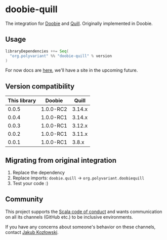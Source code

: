 # doobie-quill

The integration for [Doobie](https://tpolecat.github.io/doobie) and [Quill](https://getquill.io). Originally implemented in Doobie.

## Usage

```scala
libraryDependencies ++= Seq(
  "org.polyvariant" %% "doobie-quill" % version
)
```

For now docs are [here](docs/src/main/mdoc/docs/main.md), we'll have a site in the upcoming future.

## Version compatibility

| This library | Doobie    | Quill  |
| ------------ | --------- | ------ |
| 0.0.5        | 1.0.0-RC2 | 3.14.x |
| 0.0.4        | 1.0.0-RC1 | 3.14.x |
| 0.0.3        | 1.0.0-RC1 | 3.12.x |
| 0.0.2        | 1.0.0-RC1 | 3.11.x |
| 0.0.1        | 1.0.0-RC1 | 3.8.x  |

## Migrating from original integration

1. Replace the dependency
2. Replace imports: `doobie.quill` -> `org.polyvariant.doobiequill`
3. Test your code :)

## Community

This project supports the [Scala code of conduct](https://www.scala-lang.org/conduct/) and wants communication on all its channels (GitHub etc.) to be inclusive environments.

If you have any concerns about someone's behavior on these channels, contact [Jakub Kozłowski](mailto:kubukoz@gmail.com).

